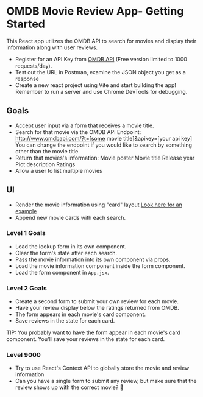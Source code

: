 # OMDB Movie Review App- Getting Started

This React app utilizes the OMDB API to search for movies and display their information along with user reviews.

- Register for an API Key from [OMDB API](http://www.omdbapi.com/) (Free version limited to 1000 requests/day).
- Test out the URL in Postman, examine the JSON object you get as a response
- Create a new react project using Vite and start building the app! Remember to run a server and use Chrome DevTools for debugging. 

## Goals

- Accept user input via a form that receives a movie title.
- Search for that movie via the OMDB API Endpoint: http://www.omdbapi.com/?t=[some movie title]&apikey=[your api key] You can change the endpoint if you would like to search by something other than the movie title.
- Return that movies's information: 
    Movie poster
    Movie title
    Release year
    Plot description
    Ratings
- Allow a user to list multiple movies

## UI

- Render the movie information using "card" layout [Look here for an example](https://uxplanet.org/using-card-based-design-to-enhance-ux-51f965ab70cb)
- Append new movie cards with each search.

### Level 1 Goals

- Load the lookup form in its own component.
- Clear the form's state after each search.
- Pass the movie information into its own component via props.
- Load the movie information component inside the form component.
- Load the form component in `App.jsx`.

### Level 2 Goals

- Create a second form to submit your own review for each movie.
- Have your review display below the ratings returned from OMDB.
- The form appears in each movie's card component.
- Save reviews in the state for each card.

TIP: You probably want to have the form appear in each movie's card component.
     You'll save your reviews in the state for each card.

### Level 9000

- Try to use React's Context API to globally store the movie and review information
- Can you have a single form to submit any review, but make sure that the review shows up with the correct movie? 🤔
